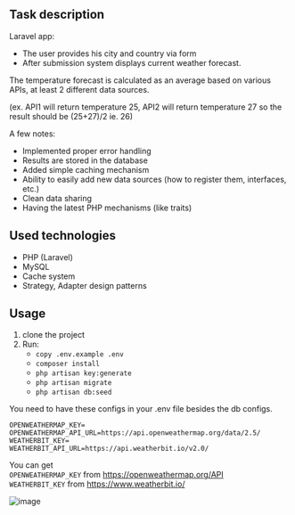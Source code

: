 ## Task description
Laravel app:
 - The user provides his city and country via form
 - After submission system displays current weather forecast.

The temperature forecast is calculated as an average based on various APIs, at least 2 different data sources.

(ex. API1 will return temperature 25, API2 will return temperature 27 so the result should be (25+27)/2 ie. 26)

A few notes:
- Implemented proper error handling
- Results are stored in the database
- Added simple caching mechanism
- Ability to easily add new data sources (how to register them, interfaces, etc.)
- Clean data sharing
- Having the latest PHP mechanisms (like traits)

## Used technologies

- PHP (Laravel)
- MySQL
- Cache system
- Strategy, Adapter design patterns

## Usage

1. clone the project
2. Run:
    - `copy .env.example .env`
    - `composer install`
    - `php artisan key:generate`
    - `php artisan migrate`
    - `php artisan db:seed`

You need to have these configs in your .env file besides the db configs.  

`OPENWEATHERMAP_KEY=`  
`OPENWEATHERMAP_API_URL=https://api.openweathermap.org/data/2.5/`  
`WEATHERBIT_KEY=`  
`WEATHERBIT_API_URL=https://api.weatherbit.io/v2.0/`  

You can get   
`OPENWEATHERMAP_KEY` from https://openweathermap.org/API  
`WEATHERBIT_KEY` from https://www.weatherbit.io/  

![image](https://user-images.githubusercontent.com/45182546/169783061-c23f9d9d-c7f3-482e-b91c-747e76119213.png)
